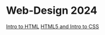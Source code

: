 # Web-Design 2024
<a href="intro.to.html/index.HTML">Intro to HTML</a>
<a href="HTML5_intro_to_CSS/index.HTML" target="_blank">HTML5 and Intro to CSS</a>